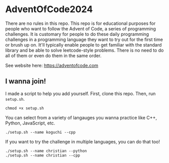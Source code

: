 # AdventOfCode2024

There are no rules in this repo.  This repo is for educational purposes for people who want to follow the Advent of Code, a series of programming challenges.  It is customary for people to do these daily programming challenges in a programming language they want to try out for the first time or brush up on.  It'll typically enable people to get familiar with the standard library and be able to solve leetcode-style problems.  There is no need to do all of them or even do them in the same order.

See website here: https://adventofcode.com

## I wanna join!

I made a script to help you add yourself.  First, clone this repo.  Then, run `setup.sh`.

```
chmod +x setup.sh
```

You can select from a variety of langauges you wanna practice like C++, Python, JavaScript, etc.

```
./setup.sh --name koguchi --cpp
```

If you want to try the challenge in multiple languages, you can do that too!

```
./setup.sh --name christian --python
./setup.sh --name christian --cpp
```
